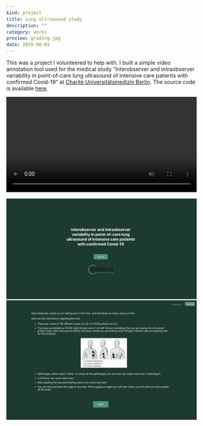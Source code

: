 ```yaml
---
kind: project
title: Lung ultrasound study
description: ""
category: works
preview: grading.jpg
date: 2020-06-01
---
```

This was a project I volunteered to help with. 
I built a simple video annotation tool used for the medical study “Interobserver and intraobserver variability in point-of-care lung 
ultrasound of intensive care patients with confirmed Covid-19” at [Charité Universitätsmedizin Berlin](https://nephrologie-intensivmedizin.charite.de). 
The source code is available [here](https://github.com/ilyabo/covid19-charite-lus).

<div align="center">
<video width="100%" controls style="max-width: 900px" autoplay loop>
    <source src="grading.mp4" type="video/mp4"/>
  <img src="grading.jpg" style="max-width: 900px">
</video>
</div>


![](home.jpg)
![](intro0.jpg)




